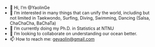 - 👋 Hi, I’m @YaolinGe
- 👀 I’m interested in many things that can unify the world, including but not limited in Taekwondo, Surfing, Diving, Swimming, Dancing (Salsa, ChaChaCha, BaChaTa)
- 🌱 I’m currently doing my Ph.D. in Statistics at NTNU
- 💞️ I’m looking to collaborate on understanding our ocean better. 
- 📫 How to reach me: geyaolin@gmail.com

<!---
YaolinGe/YaolinGe is a ✨ special ✨ repository because its `README.md` (this file) appears on your GitHub profile.
You can click the Preview link to take a look at your changes.
--->
